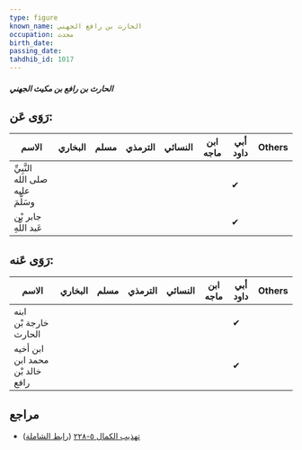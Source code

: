 ```yaml
---
type: figure
known_name: الحارث بن رافع الجهني
occupation: محدث
birth_date:
passing_date:
tahdhib_id: 1017
---
```

##### الحارث بن رافع بن مكيث الجهني

## رَوَى عَن:
| الاسم                             | البخاري | مسلم | الترمذي | النسائي | ابن ماجه | أبي داود | Others |
| --------------------------------- | ------- | ---- | ------- | ------- | -------- | -------- | ------ |
| النَّبِيِّ صلى الله عليه وسَلَّمَ |         |      |         |         |          | ✔        |        |
| جابر بْن عَبد اللَّهِ             |         |      |         |         |          | ✔        |        |
## رَوَى عَنه:
| الاسم                           | البخاري | مسلم | الترمذي | النسائي | ابن ماجه | أبي داود | Others |
| ------------------------------- | ------- | ---- | ------- | ------- | -------- | -------- | ------ |
| ابنه خارجة بْن الحارث           |         |      |         |         |          | ✔        |        |
| ابن أخيه محمد ابن خالد بْن رافع |         |      |         |         |          | ✔        |        |
## مراجع
- [تهذيب الكمال ٥-٢٢٨](obsidian://open?vault=Tahdhib-al-Kamal&file=Figures/١٠١٧-الحارث%20بن%20رافع%20بن%20مكيث%20الجهني) ([رابط الشاملة](https://shamela.ws/book/3722/2306))